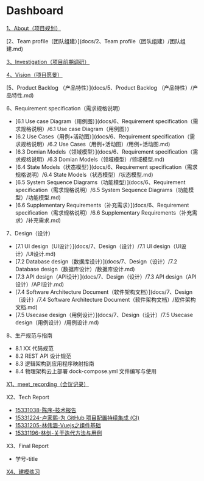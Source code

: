 # Dashboard
[1、About（项目规划）](docs/1、About（项目规划）/项目规划.md)  

[2、Team profile（团队组建）](docs/2、Team profile（团队组建）/团队组建.md)  

[3、Investigation（项目前期调研）](docs/3、Investigation（项目前期调研）/项目前期调研.md)  

[4、Vision（项目愿景）](docs/4、Vision（项目愿景）/项目愿景.md)  

[5、Product Backlog （产品特性）](docs/5、Product Backlog （产品特性）/产品特性.md)  

6、Requirement specification（需求规格说明）
- [6.1 Use case Diagram（用例图）](docs/6、Requirement specification（需求规格说明）/6.1 Use case Diagram（用例图）)
- [6.2 Use Cases（用例+活动图）](docs/6、Requirement specification（需求规格说明）/6.2 Use Cases（用例+活动图）/用例+活动图.md)
- [6.3 Domian Models（领域模型）](docs/6、Requirement specification（需求规格说明）/6.3 Domian Models（领域模型）/领域模型.md)
- [6.4 State Models（状态模型）](docs/6、Requirement specification（需求规格说明）/6.4 State Models（状态模型）/状态模型.md)
- [6.5 System Sequence Diagrams（功能模型）](docs/6、Requirement specification（需求规格说明）/6.5 System Sequence Diagrams（功能模型）/功能模型.md)
- [6.6 Supplementary Requirements（补充需求）](docs/6、Requirement specification（需求规格说明）/6.6 Supplementary Requirements（补充需求）/补充需求.md)  

7、Design（设计）
- [7.1 UI design（UI设计）](docs/7、Design（设计）/7.1 UI design（UI设计）/UI设计.md)
- [7.2 Database design（数据库设计）](docs/7、Design（设计）/7.2 Database design（数据库设计）/数据库设计.md)
- [7.3 API design（API设计）](docs/7、Design（设计）/7.3 API design（API设计）/API设计.md)
- [7.4 Software Architecture Document（软件架构文档）](docs/7、Design（设计）/7.4 Software Architecture Document（软件架构文档）/软件架构文档.md)
- [7.5 Usecase design（用例设计）](docs/7、Design（设计）/7.5 Usecase design（用例设计）/用例设计.md)  

8、生产规范与指南
- 8.1 XX 代码规范
- 8.2 REST API 设计规范
- 8.3 逻辑架构到应用程序映射指南
- 8.4 物理架构云上部署 dock-compose.yml 文件编写与使用

[X1、meet_recording（会议记录）](docs/X1、meet_recording/会议记录.md)  

X2、Tech Report
- [15331038-陈序-技术报告](https://pak-choi.github.io/系统分析与设计/2018/03/15/SAAD-Report)
- [15331224-卢家熙-为 GitHub 项目配置持续集成 (CI)](https://daddytrap.github.io/tutorial/github/2018/04/10/travis-ci-tutorial.html)
- [15331205-林伟涵-Vuejs之组件基础](https://www.jianshu.com/p/95646734fb4c)
- [15331196-林剑-关于迭代方法与用例](http://blog.resetbypear.com/2018-04-15/%E5%85%B3%E4%BA%8E%E8%BF%AD%E4%BB%A3%E6%96%B9%E6%B3%95%E4%B8%8E%E7%94%A8%E4%BE%8B/)  

X3、Final Report
- 学号-title  

[X4、建模练习](docs/X4、建模练习)  
